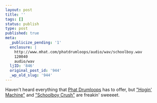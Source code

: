 ```yaml
---
layout: post
title: ''
tags: []
status: publish
type: post
published: true
meta:
  _publicize_pending: '1'
  enclosure: |
    http://www.mhat.com/phatdrumloops/audio/wav/schoolboy.wav
    120040
    audio/wav
  ljID: '846'
  original_post_id: '944'
  _wp_old_slug: '944'
---
```

Haven't heard everything that <a href="http://www.mhat.com/phatdrumloops/">Phat Drumloops</a> has to offer, but <a href="http://www.mhat.com/phatdrumloops/audio/wav/hoginmach1.wav">"Hogin' Machine"</a> and <a href="http://www.mhat.com/phatdrumloops/audio/wav/schoolboy.wav">"Schoolboy Crush"</a> are freakin' sweeeet.
